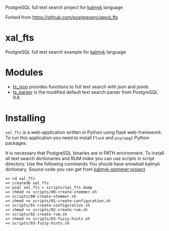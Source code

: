 PostgreSQL full text search project for [kalmyk](https://en.wikipedia.org/wiki/Kalmyk_Oirat) language 

Forked from https://github.com/postgrespro/apod_fts


# xal_fts
PostgreSQL full text search example for [kalmyk](https://en.wikipedia.org/wiki/Kalmyk_Oirat) language 

# Modules
* [ts_json](modules/ts_json) provides functions to full text search with json and jsonb.
* [ts_parser](modules/ts_parser) is the modified default text search parser from
PostgreSQL 9.6.

# Installing
`xal_fts` is a web-application written in Python using flask web-framework. To run this application
you need to install `Flask` and `psycopg2` Python packages.

It is necessary that PostgreSQL binaries are in PATH environment. To install all text search dictionaries and RUM index you can use scripts in script directory. Use the following commands
You should have snowball kalmyk dictionary. Source code you can get from [kalmyk-stemmer project](https://github.com/ontaev/kalmyk-stemmer)  

```
=> cd xal_fts
=> createdb xal_fts
=> psql xal_fts < scripts/xal_fts.dump
=> chmod +x scripts/00-create-stemmer.sh
=> scripts/00-create-stemmer.sh
=> chmod +x scripts/01-create-configuration.sh
=> scripts/01-create-configuration.sh
=> chmod +x scripts/02-create-rum.sh
=> scripts/02-create-rum.sh
=> chmod +x scripts/03-fuzzy-hints.sh
=> scripts/03-fuzzy-hints.sh
```
